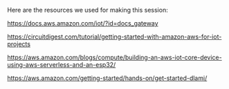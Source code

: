 Here are the resources we used for making this session:

https://docs.aws.amazon.com/iot/?id=docs_gateway

https://circuitdigest.com/tutorial/getting-started-with-amazon-aws-for-iot-projects

https://aws.amazon.com/blogs/compute/building-an-aws-iot-core-device-using-aws-serverless-and-an-esp32/

https://aws.amazon.com/getting-started/hands-on/get-started-dlami/

